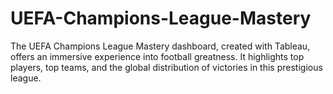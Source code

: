 # UEFA-Champions-League-Mastery
The UEFA Champions League Mastery dashboard, created with Tableau, offers an immersive experience into football greatness. It highlights top players, top teams, and the global distribution of victories in this prestigious league.
